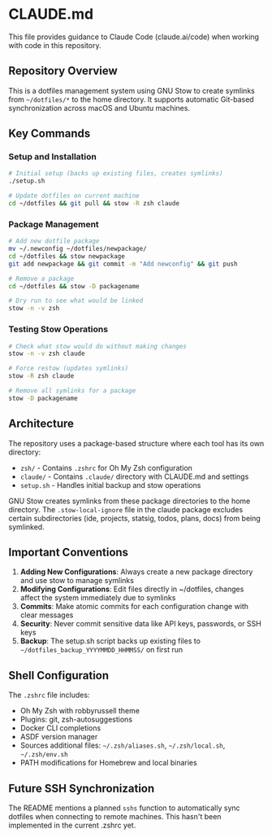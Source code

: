 # CLAUDE.md

This file provides guidance to Claude Code (claude.ai/code) when working with code in this repository.

## Repository Overview

This is a dotfiles management system using GNU Stow to create symlinks from `~/dotfiles/*` to the home directory. It supports automatic Git-based synchronization across macOS and Ubuntu machines.

## Key Commands

### Setup and Installation
```bash
# Initial setup (backs up existing files, creates symlinks)
./setup.sh

# Update dotfiles on current machine
cd ~/dotfiles && git pull && stow -R zsh claude
```

### Package Management
```bash
# Add new dotfile package
mv ~/.newconfig ~/dotfiles/newpackage/
cd ~/dotfiles && stow newpackage
git add newpackage && git commit -m "Add newconfig" && git push

# Remove a package
cd ~/dotfiles && stow -D packagename

# Dry run to see what would be linked
stow -n -v zsh
```

### Testing Stow Operations
```bash
# Check what stow would do without making changes
stow -n -v zsh claude

# Force restow (updates symlinks)
stow -R zsh claude

# Remove all symlinks for a package
stow -D packagename
```

## Architecture

The repository uses a package-based structure where each tool has its own directory:

- `zsh/` - Contains `.zshrc` for Oh My Zsh configuration
- `claude/` - Contains `.claude/` directory with CLAUDE.md and settings
- `setup.sh` - Handles initial backup and stow operations

GNU Stow creates symlinks from these package directories to the home directory. The `.stow-local-ignore` file in the claude package excludes certain subdirectories (ide, projects, statsig, todos, plans, docs) from being symlinked.

## Important Conventions

1. **Adding New Configurations**: Always create a new package directory and use stow to manage symlinks
2. **Modifying Configurations**: Edit files directly in ~/dotfiles, changes affect the system immediately due to symlinks
3. **Commits**: Make atomic commits for each configuration change with clear messages
4. **Security**: Never commit sensitive data like API keys, passwords, or SSH keys
5. **Backup**: The setup.sh script backs up existing files to `~/dotfiles_backup_YYYYMMDD_HHMMSS/` on first run

## Shell Configuration

The `.zshrc` file includes:
- Oh My Zsh with robbyrussell theme
- Plugins: git, zsh-autosuggestions
- Docker CLI completions
- ASDF version manager
- Sources additional files: `~/.zsh/aliases.sh`, `~/.zsh/local.sh`, `~/.zsh/env.sh`
- PATH modifications for Homebrew and local binaries

## Future SSH Synchronization

The README mentions a planned `sshs` function to automatically sync dotfiles when connecting to remote machines. This hasn't been implemented in the current .zshrc yet.